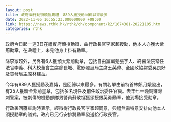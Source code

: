 ```yaml
---
layout: post
title: 政府舉行勳銜頒授典禮　889人獲授勳回歸以來最多
date: 2022-11-05 16:55:23.000000000 +08:00
link: https://news.rthk.hk/rthk/ch/component/k2/1674381-20221105.htm
categories: rthk
---
```


政府今日起一連3日在禮賓府頒授勳銜，由行政長官李家超授勳，他本人亦獲大紫荊勳章，在典禮上，未見他身上掛有勳章。

除李家超外，另外有6人獲頒大紫荊勳章，包括自由黨黨魁張宇人、終審法院常任法官李義、科大校董會主席廖長城、電影發展局主席王英偉、全國政協常委吳良好及貿發局主席林建岳。 

今年有889人獲授勳及嘉獎，是回歸以來最多。有關名單由前特首林鄭月娥發出，有25人獲頒金紫荊星章，包括多名現任及前任政治委任官員。去年七一晚銅鑼灣刺警案，被刺傷的機動部隊男警員蘇敬祖獲頒授銀英勇勳章，他到場接受勳章。

行政署回覆查詢時表示，經徵得行政長官李家超同意，典禮無需特意安排向他本人頒授勳章的儀式，政府已另行安排將勳章發送給行政長官。
